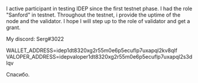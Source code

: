 I active participant in testing IDEP since the first testnet phase.
I had the role "Sanford"  in testnet.
Throughout the testnet, i provide the uptime of the node and the validator.
I hope I will step up to the role of validator and get a grant.

My discord: Serg#3022

WALLET_ADDRESS=idep1dt8320xg2r55m0e6p5ecuflp7uxapql2kv8qlf
VALOPER_ADDRESS=idepvaloper1dt8320xg2r55m0e6p5ecuflp7uxapql2s3dlqv

Спасибо.
